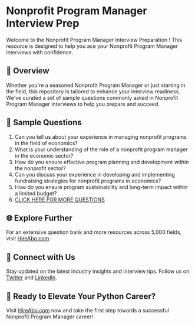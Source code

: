 # Nonprofit Program Manager Interview Prep

Welcome to the Nonprofit Program Manager Interview Preparation ! This resource is designed to help you ace your Nonprofit Program Manager interviews with confidence.

## 🚀 Overview

Whether you're a seasoned Nonprofit Program Manager or just starting in the field, this repository is tailored to enhance your interview readiness. We've curated a set of sample questions commonly asked in Nonprofit Program Manager interviews to help you prepare and succeed.

## 📝 Sample Questions

1. Can you tell us about your experience in managing nonprofit programs in the field of economics?
2. What is your understanding of the role of a nonprofit program manager in the economic sector?
3. How do you ensure effective program planning and development within the nonprofit sector?
4. Can you discuss your experience in developing and implementing fundraising strategies for nonprofit programs in economics?
5. How do you ensure program sustainability and long-term impact within a limited budget?
6. [CLICK HERE FOR MORE QUESTIONS](https://hireabo.com/job/7_4_30/Nonprofit%20Program%20Manager)

## 🌐 Explore Further

For an extensive question bank and more resources across 5,000 fields, visit [HireAbo.com](https://www.hireabo.com).

## 📱 Connect with Us

Stay updated on the latest industry insights and interview tips. Follow us on [Twitter](https://twitter.com/hireabo) and [LinkedIn](https://www.linkedin.com/in/hire-abo-3609972a8/).

## 🚀 Ready to Elevate Your Python Career?

Visit [HireAbo.com](https://www.hireabo.com) now and take the first step towards a successful Nonprofit Program Manager career!